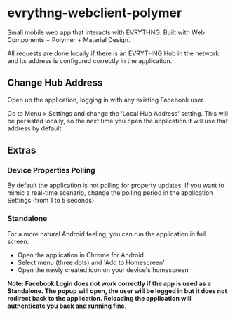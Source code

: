 # evrythng-webclient-polymer

Small mobile web app that interacts with EVRYTHNG. Built with Web Components + Polymer + Material Design.

All requests are done locally if there is an EVRYTHNG Hub in the network and its address is configured correctly in the application.

## Change Hub Address

Open up the application, logging in with any existing Facebook user.

Go to Menu > Settings and change the 'Local Hub Address' setting. This will be persisted locally,
so the next time you open the application it will use that address by default.

## Extras

### Device Properties Polling

By default the application is not polling for property updates. If you want to mimic a real-time scenario, change the
polling period in the application Settings (from 1 to 5 seconds).

### Standalone

For a more natural Android feeling, you can run the application in full screen:

* Open the application in Chrome for Android
* Select menu (three dots) and 'Add to Homescreen'
* Open the newly created icon on your device's homescreen

**Note: Facebook Login does not work correctly if the app is used as a Standalone. The popup will open, the user will
be logged in but it does not redirect back to the application. Reloading the application will authenticate you back and
running fine.**
